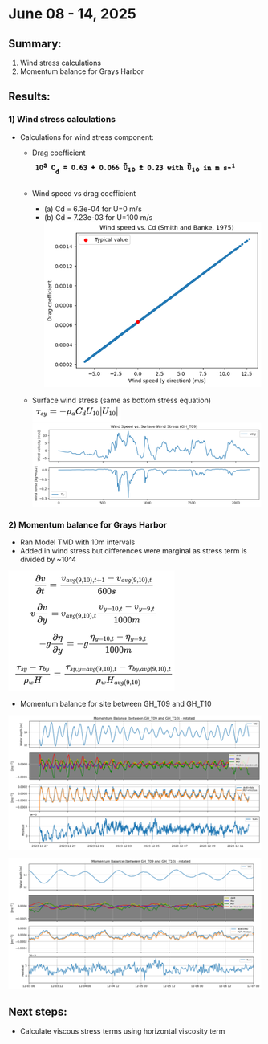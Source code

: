 # June 08 - 14, 2025

## Summary:
1) Wind stress calculations<br>
2) Momentum balance for Grays Harbor<br>

## Results:
### 1) Wind stress calculations
- Calculations for wind stress component:
	- Drag coefficient<br>
![dragcoefficient](../Figures/061225meeting/dragcoeff_wind.png)<br>
	- Wind speed vs drag coefficient
		- (a) Cd = 6.3e-04 for U=0 m/s
		- (b) Cd = 7.23e-03 for U=100 m/s<br>
![windspeeddragcoeff](../Figures/061225meeting/windspeed_dragcoeff.png)<br>

	- Surface wind stress (same as bottom stress equation)<br>
![windstressequation](../Figures/061225meeting/surfacewindstress.png)<br>
![windspeedwindstress](../Figures/061225meeting/windspeed_windstress_individual.png)<br>


### 2) Momentum balance for Grays Harbor
- Ran Model TMD with 10m intervals
- Added in wind stress but differences were marginal as stress term is divided by ~10^4

![momentumbalanceequations](../Figures/061225meeting/momentumequation_components.png)<br>

- Momentum balance for site between GH_T09 and GH_T10

![momentumbalance](../Figures/061225meeting/monentumbalance_gh_t09_gh_t10.png)<br>

![momentumbalance_zoomed](../Figures/061225meeting/monentumbalance_gh_t09_gh_t10_zoomed.png)<br>


## Next steps:
- Calculate viscous stress terms using horizontal viscosity term